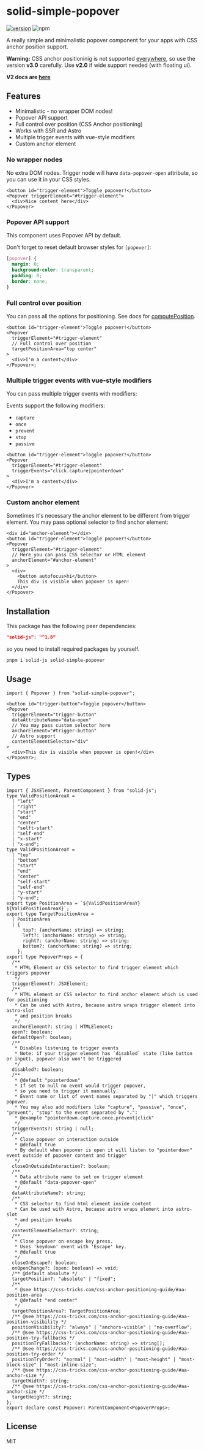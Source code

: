 # solid-simple-popover

[![version](https://img.shields.io/npm/v/solid-simple-popover?style=for-the-badge)](https://www.npmjs.com/package/solid-simple-popover)
![npm](https://img.shields.io/npm/dw/solid-simple-popover?style=for-the-badge)

A really simple and minimalistic popover component for your apps with CSS anchor position support.

**Warning:** CSS anchor positioninig is not supported [everywhere](https://caniuse.com/css-anchor-positioning), so use the version **v3.0** carefully. Use **v2.0** if wide support needed (with floating ui).

**V2 docs are [here](https://github.com/elite174/solid-simple-popover/tree/v2)**

## Features

- Minimalistic - no wrapper DOM nodes!
- Popover API support
- Full control over position (CSS Anchor positioning)
- Works with SSR and Astro
- Multiple trigger events with vue-style modifiers
- Custom anchor element

### No wrapper nodes

No extra DOM nodes. Trigger node will have `data-popover-open` attribute, so you can use it in your CSS styles.

```tsx
<button id="trigger-element">Toggle popover!</button>
<Popover triggerElement="#trigger-element">
  <div>Nice content here</div>
</Popover>
```

### Popover API support

This component uses Popover API by default.

Don't forget to reset default browser styles for `[popover]`:

```css
[popover] {
  margin: 0;
  background-color: transparent;
  padding: 0;
  border: none;
}
```

### Full control over position

You can pass all the options for positioning. See docs for [computePosition](https://floating-ui.com/docs/computePosition).

```tsx
<button id="trigger-element">Toggle popover!</button>
<Popover
  triggerElement="#trigger-element"
  // Full control over position
  targetPositionArea="top center"
>
  <div>I'm a content</div>
</Popover>;
```

### Multiple trigger events with vue-style modifiers

You can pass multiple trigger events with modifiers:

Events support the following modifiers:

- `capture`
- `once`
- `prevent`
- `stop`
- `passive`

```tsx
<button id="trigger-element">Toggle popover!</button>
<Popover
  triggerElement="#trigger-element"
  triggerEvents="click.capture|pointerdown"
>
  <div>I'm a content</div>
</Popover>
```

### Custom anchor element

Sometimes it's necessary the anchor element to be different from trigger element. You may pass optional selector to find anchor element:

```tsx
<div id="anchor-element"></div>
<button id="trigger-element">Toggle popover!</button>
<Popover
  triggerElement="#trigger-element"
  // Here you can pass CSS selector or HTML element
  anchorElement="#anchor-element"
>
  <div>
    <button autofocus>hi</button>
    This div is visible when popover is open!
  </div>
</Popover>
```

## Installation

This package has the following peer dependencies:

```json
"solid-js": "^1.8"
```

so you need to install required packages by yourself.

`pnpm i solid-js solid-simple-popover`

## Usage

```tsx
import { Popover } from "solid-simple-popover";

<button id="trigger-button">Toggle popover</button>
<Popover
  triggerElement="trigger-button"
  dataAttributeName="data-open"
  // You may pass custom selector here
  anchorElement="#trigger-button"
  // Astro support
  contentElementSelector="div"
>
  <div>This div is visible when popover is open!</div>
</Popover>;
```

## Types

```tsx
import { JSXElement, ParentComponent } from "solid-js";
type ValidPositionAreaX =
  | "left"
  | "right"
  | "start"
  | "end"
  | "center"
  | "selft-start"
  | "self-end"
  | "x-start"
  | "x-end";
type ValidPositionAreaY =
  | "top"
  | "bottom"
  | "start"
  | "end"
  | "center"
  | "self-start"
  | "self-end"
  | "y-start"
  | "y-end";
export type PositionArea = `${ValidPositionAreaY} ${ValidPositionAreaX}`;
export type TargetPositionArea =
  | PositionArea
  | {
      top?: (anchorName: string) => string;
      left?: (anchorName: string) => string;
      right?: (anchorName: string) => string;
      bottom?: (anchorName: string) => string;
    };
export type PopoverProps = {
  /**
   * HTML Element or CSS selector to find trigger element which triggers popover
   */
  triggerElement?: JSXElement;
  /**
   * HTML element or CSS selector to find anchor element which is used for positioning
   * Can be used with Astro, because astro wraps trigger element into astro-slot
   * and position breaks
   */
  anchorElement?: string | HTMLElement;
  open?: boolean;
  defaultOpen?: boolean;
  /**
   * Disables listening to trigger events
   * Note: if your trigger element has `disabled` state (like button or input), popover also won't be triggered
   */
  disabled?: boolean;
  /**
   * @default "pointerdown"
   * If set to null no event would trigger popover,
   * so you need to trigger it mannually.
   * Event name or list of event names separated by "|" which triggers popover.
   * You may also add modifiers like "capture", "passive", "once", "prevent", "stop" to the event separated by ".":
   * @example "pointerdown.capture.once.prevent|click"
   */
  triggerEvents?: string | null;
  /**
   * Close popover on interaction outside
   * @default true
   * By default when popover is open it will listen to "pointerdown" event outside of popover content and trigger
   */
  closeOnOutsideInteraction?: boolean;
  /**
   * Data attribute name to set on trigger element
   * @default "data-popover-open"
   */
  dataAttributeName?: string;
  /**
   * CSS selector to find html element inside content
   * Can be used with Astro, because astro wraps element into astro-slot
   * and position breaks
   */
  contentElementSelector?: string;
  /**
   * Close popover on escape key press.
   * Uses 'keydown' event with 'Escape' key.
   * @default true
   */
  closeOnEscape?: boolean;
  onOpenChange?: (open: boolean) => void;
  /** @default absolute */
  targetPosition?: "absolute" | "fixed";
  /**
   * @see https://css-tricks.com/css-anchor-positioning-guide/#aa-position-area
   * @default "end center"
   */
  targetPositionArea?: TargetPositionArea;
  /** @see https://css-tricks.com/css-anchor-positioning-guide/#aa-position-visibility */
  positionVisibility?: "always" | "anchors-visible" | "no-overflow";
  /** @see https://css-tricks.com/css-anchor-positioning-guide/#aa-position-try-fallbacks */
  positionTryFallbacks?: (anchorName: string) => string[];
  /** @see https://css-tricks.com/css-anchor-positioning-guide/#aa-position-try-order */
  positionTryOrder?: "normal" | "most-width" | "most-height" | "most-block-size" | "most-inline-size";
  /** @see https://css-tricks.com/css-anchor-positioning-guide/#aa-anchor-size */
  targetWidth?: string;
  /** @see https://css-tricks.com/css-anchor-positioning-guide/#aa-anchor-size */
  targetHeight?: string;
};
export declare const Popover: ParentComponent<PopoverProps>;
```

## License

MIT

